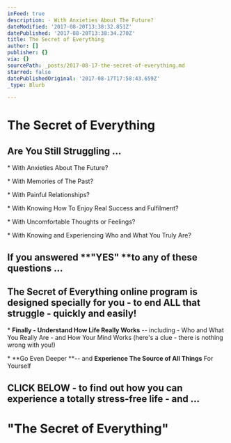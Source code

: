 ```yaml
---
inFeed: true
description: · With Anxieties About The Future?
dateModified: '2017-08-20T13:38:32.851Z'
datePublished: '2017-08-20T13:38:34.270Z'
title: The Secret of Everything
author: []
publisher: {}
via: {}
sourcePath: _posts/2017-08-17-the-secret-of-everything.md
starred: false
datePublishedOriginal: '2017-08-17T17:58:43.659Z'
_type: Blurb

---
```

# The Secret of Everything

## Are You Still Struggling ...

\* With Anxieties About The Future?

\* With Memories of The Past?

\* With Painful Relationships?

\* With Knowing How To Enjoy Real Success and Fulfilment?

\* With Uncomfortable Thoughts or Feelings?

\* With Knowing and Experiencing Who and What You Truly Are?

## If you answered **"YES" **to any of these questions ...

## The Secret of Everything online program is designed specially for you - to end ALL that struggle - quickly and easily!

\* **Finally - Understand How Life Really Works** -- including - Who and What You Really Are - and How Your Mind Works (here's a clue - there is nothing wrong with you!)

\* **Go Even Deeper **-- and **Experience The Source of All Things** For Yourself

## CLICK BELOW - to find out how you can experience a totally stress-free life - and ...

# "The Secret of Everything"